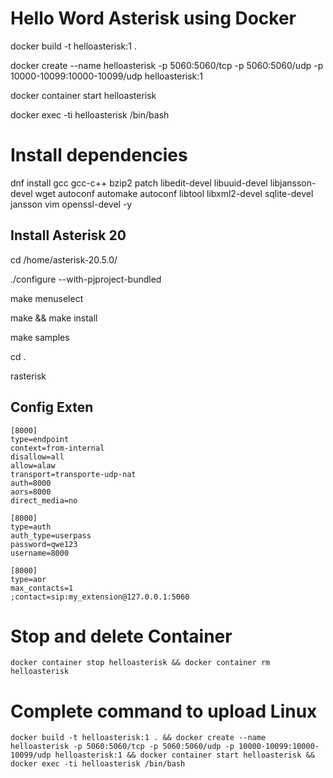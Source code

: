 # Hello Word Asterisk using Docker

docker build -t helloasterisk:1 .

docker create --name helloasterisk -p 5060:5060/tcp -p 5060:5060/udp -p 10000-10099:10000-10099/udp helloasterisk:1

docker container start helloasterisk

docker exec -ti helloasterisk /bin/bash

# Install dependencies

dnf install gcc gcc-c++ bzip2 patch libedit-devel libuuid-devel libjansson-devel wget autoconf automake autoconf libtool libxml2-devel sqlite-devel jansson vim openssl-devel -y

<!-- ## Install Jansson

cd /home/

wget https://github.com/akheron/jansson/archive/refs/tags/v2.13.1.tar.gz

tar -zxvf v2.13.1.tar.gz

cd jansson-2.13.1

autoreconf -i

./configure

make

make install -->

## Install Asterisk 20

cd /home/asterisk-20.5.0/

<!-- ./configure --disable-asteriskssl --libdir=/usr/lib64 -->

./configure --with-pjproject-bundled

make menuselect

make && make install

make samples

cd .

rasterisk

## Config Exten

```
[8000]
type=endpoint
context=from-internal
disallow=all
allow=alaw
transport=transporte-udp-nat
auth=8000
aors=8000
direct_media=no

[8000]
type=auth
auth_type=userpass
password=qwe123
username=8000

[8000]
type=aor
max_contacts=1
;contact=sip:my_extension@127.0.0.1:5060
```

# Stop and delete Container

```
docker container stop helloasterisk && docker container rm helloasterisk
```

# Complete command to upload Linux

```
docker build -t helloasterisk:1 . && docker create --name helloasterisk -p 5060:5060/tcp -p 5060:5060/udp -p 10000-10099:10000-10099/udp helloasterisk:1 && docker container start helloasterisk && docker exec -ti helloasterisk /bin/bash
```
